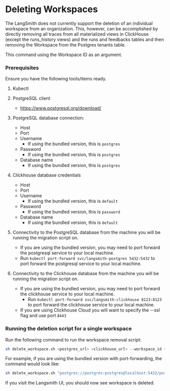 # Deleting Workspaces

The LangSmith does not currently support the deletion of an individual workspace from an organization.  This, however, can be accomplished by directly removing all traces from all materialized views in ClickHouse (except the runs_history views) and the runs and feedbacks tables and then removing the Workspace from the Postgres tenants table.

This command using the Workspace ID as an argument.

### Prerequisites

Ensure you have the following tools/items ready.

1. Kubectl 

2. PostgreSQL client
    - https://www.postgresql.org/download/

3. PostgreSQL database connection:
    - Host
    - Port
    - Username
      - If using the bundled version, this is `postgres`
    - Password
      - If using the bundled version, this is `postgres`
    - Database name
      - If using the bundled version, this is `postgres`

4. Clickhouse database credentials
   - Host
   - Port
   - Username
     - If using the bundled version, this is `default`
   - Password
     - If using the bundled version, this is `password`
   - Database name
     - If using the bundled version, this is `default`
    
5. Connectivity to the PostgreSQL database from the machine you will be running the migration script on.
   - If you are using the bundled version, you may need to port forward the postgresql service to your local machine.
   - Run `kubectl port-forward svc/langsmith-postgres 5432:5432` to port forward the postgresql service to your local machine.

6. Connectivity to the Clickhouse database from the machine you will be running the migration script on.
   - If you are using the bundled version, you may need to port forward the clickhouse service to your local machine.
     - Run `kubectl port-forward svc/langsmith-clickhouse 8123:8123` to port forward the clickhouse service to your local machine.
   - If you are using Clickhouse Cloud you will want to specify the --ssl flag and use port `8443`

### Running the deletion script for a single workspace

Run the following command to run the workspace removal script:

```bash
sh delete_workspace.sh <postgres_url> <clickhouse_url> --workspace_id <workspace_id> 
```

For example, if you are using the bundled version with port-forwarding, the command would look like:

```bash
sh delete_workspace.sh "postgres://postgres:postgres@localhost:5432/postgres" "clickhouse://default:password@localhost:8123/default" --workspace_id 4ec70ec7-0808-416a-b836-7100aeec934b
```

If you visit the Langsmith UI, you should now see workspace is deleted.

